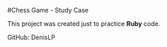 #Chess Game - Study Case

This project was created just to practice **Ruby** code.

GitHub: DenisLP
